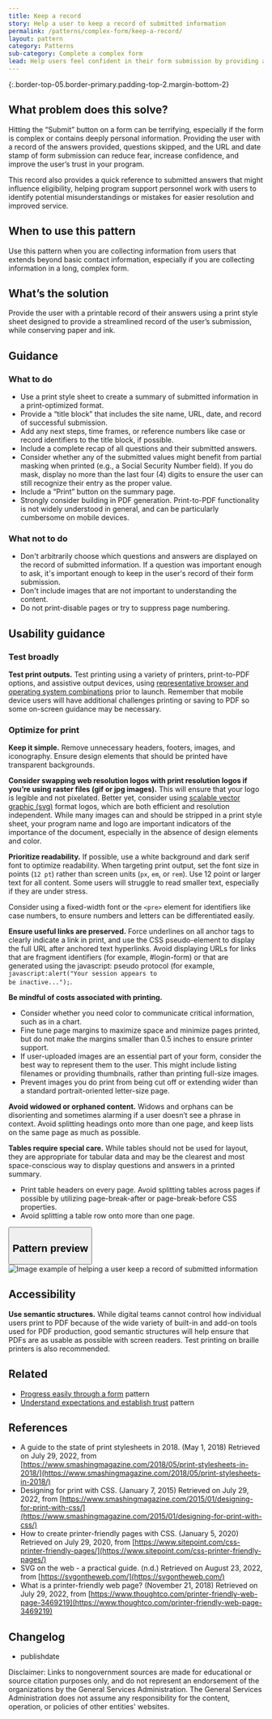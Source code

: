 ```yaml
---
title: Keep a record
story: Help a user to keep a record of submitted information
permalink: /patterns/complex-form/keep-a-record/
layout: pattern
category: Patterns
sub-category: Complete a complex form
lead: Help users feel confident in their form submission by providing a record to download or print. A printed or downloaded record of their answers provides a reference for future use, and helps users confirm their successful form submission.
---
```


<div></div>

{:.border-top-05.border-primary.padding-top-2.margin-bottom-2}

## What problem does this solve?
Hitting the “Submit” button on a form can be terrifying, especially if the form is complex or contains deeply personal information. Providing the user with a record of the answers provided, questions skipped, and the URL and date stamp of form submission can reduce fear, increase confidence, and improve the user’s trust in your program. 

This record also provides a quick reference to submitted answers that might influence eligibility, helping program support personnel work with users to identify potential misunderstandings or mistakes for easier resolution and improved service.

## When to use this pattern 
Use this pattern when you are collecting information from users that extends beyond basic contact information, especially if you are collecting information in a long, complex form.

## What’s the solution
Provide the user with a printable record of their answers using a print style sheet designed to provide a streamlined record of the user’s submission, while conserving paper and ink.

## Guidance

<div class="grid-row grid-gap-3">
  <div class="tablet:grid-col-5">
    <div class="do-dont">
      <div class="do-dont__do">
      <h3 class="do-dont__heading">What to do</h3>
        <div class="do-dont__content">
          <ul>
            <li>Use a print style sheet to create a summary of submitted information in a print-optimized format.</li>
            <li>Provide a “title block” that includes the site name, URL, date, and record of successful submission.</li>            
            <li>Add any next steps, time frames, or reference numbers like case or record identifiers to the title block, if possible.</li>
            <li>Include a complete recap of all questions and their submitted answers.</li>
            <li>Consider whether any of the submitted values might benefit from partial masking when printed (e.g., a Social Security Number field). If you do mask, display no more than the last four (4) digits to ensure the user can still recognize their entry as the proper value.</li>            
            <li>Include a “Print” button on the summary page.</li>
            <li>Strongly consider building in PDF generation. Print-to-PDF functionality is not widely understood in general, and can be particularly cumbersome on mobile devices.</li>
          </ul> 
        </div>
      </div>
    </div>
  </div>
  <div class="tablet:grid-col-5">
    <div class="do-dont__dont">
    <h3 class="do-dont__heading">What not to do</h3>
      <div class="do-dont__content">
          <ul>
            <li>Don't arbitrarily choose which questions and answers are displayed on the record of submitted information. If a question was important enough to ask, it's important enough to keep in the user's record of their form submission.</li>
            <li>Don't include images that are not important to understanding the content.</li>
            <li>Do not print-disable pages or try to suppress page numbering.</li>
          </ul>
      </div>
    </div>
  </div>
</div>

## Usability guidance
### Test broadly
<strong>Test print outputs.</strong> Test printing using a variety of printers, print-to-PDF options, and assistive output devices, using <a href="https://digital.gov/2013/07/15/digital-metrics-for-federal-agencies/">representative browser and operating system combinations</a> prior to launch. Remember that mobile device users will have additional challenges printing or saving to PDF so some on-screen guidance may be necessary.

### Optimize for print

<strong>Keep it simple.</strong> Remove unnecessary headers, footers, images, and iconography. Ensure design elements that should be printed have transparent backgrounds. 

<strong>Consider swapping web resolution logos with print resolution logos if you’re using raster files (gif or jpg images).</strong> This will ensure that your logo is legible and not pixelated. Better yet, consider using <a href="https://svgontheweb.com/">scalable vector graphic (svg)</a> format logos, which are both efficient and resolution independent. While many images can and should be stripped in a print style sheet, your program name and logo are important indicators of the importance of the document, especially in the absence of design elements and color.

<strong>Prioritize readability.</strong> If possible, use a white background and dark serif font to optimize readability. When targeting print output, set the font size in points (<code>12 pt</code>) rather than screen units (<code>px</code>, <code>em</code>, or <code>rem</code>). Use 12 point or larger text for all content. Some users will struggle to read smaller text, especially if they are under stress. 

Consider using a fixed-width font or the `<pre>` element for identifiers like case numbers, to ensure numbers and letters can be differentiated easily.

<strong>Ensure useful links are preserved.</strong> Force underlines on all anchor tags to clearly indicate a link in print, and use the CSS pseudo-element to display the full URL after anchored text hyperlinks. Avoid displaying URLs for links that are fragment identifiers (for example, #login-form) or that are generated using the javascript: pseudo protocol (for example, <code>javascript:alert("Your session appears to be inactive...");</code>.

<strong>Be mindful of costs associated with printing.</strong> 
- Consider whether you need color to communicate critical information, such as in a chart. 
- Fine tune page margins to maximize space and minimize pages printed, but do not make the margins smaller than 0.5 inches to ensure printer support.
- If user-uploaded images are an essential part of your form, consider the best way to represent them to the user. This might include listing filenames or providing thumbnails, rather than printing full-size images.
- Prevent images you do print from being cut off or extending wider than a standard portrait-oriented letter-size page.

<strong>Avoid widowed or orphaned content.</strong> Widows and orphans can be disorienting and sometimes alarming if a user doesn’t see a phrase in context. Avoid splitting headings onto more than one page, and keep lists on the same page as much as possible.

<strong>Tables require special care.</strong> While tables should not be used for layout, they are appropriate for tabular data and may be the clearest and most space-conscious way to display questions and answers in a printed summary. 
- Print table headers on every page. Avoid splitting tables across pages if possible by utilizing page-break-after or page-break-before CSS properties.
- Avoid splitting a table row onto more than one page.

<div class="usa-accordion usa-accordion--bordered site-accordion-code site-component-preview">
  <button class="usa-accordion__button" aria-controls="accordion-preview" aria-expanded="true"><h2 id="pattern-preview">Pattern preview</h2></button>
  <div id="accordion-preview" class="usa-accordion__content">
    <img src="{{ site.baseurl }}/img/patterns/keep-a-record.png" alt="Image example of helping a user keep a record of submitted information"/>
  </div>
</div>

## Accessibility

<strong>Use semantic structures.</strong> While digital teams cannot control how individual users print to PDF because of the wide variety of built-in and add-on tools used for PDF production, good semantic structures will help ensure that PDFs are as usable as possible with screen readers. Test printing on braille printers is also recommended. 

<!-- <div class="usa-accordion usa-accordion--bordered site-accordion-code site-component-preview">
  <button class="usa-accordion__button" aria-controls="accordion-preview-01" aria-expanded="true"><h2 id="pattern-preview">Pattern preview</h2></button>
  <div id="accordion-preview-01" class="usa-accordion__content">
    {% include patterns/physical-address.html %}
  </div>
</div>
<div class="usa-accordion usa-accordion--bordered site-accordion-code site-component-preview">
  <button class="usa-accordion__button" aria-controls="accordion-code-01" aria-expanded="false"><h2 id="pattern-code">Pattern code</h2></button>
  <div id="accordion-code-01" class="usa-accordion__content highlight-code">
    <div class="usa-sr-only">
      <figure class="highlight"><pre><code class="language-html" data-lang="html">{% include patterns/physical-address.html %}</code></pre></figure>
    </div>
    <figure class="highlight"><pre><code class="language-html" data-lang="html">{% highlight html%}{% include patterns/physical-address.html %}{% endhighlight %}</code></pre></figure>
  </div>
</div> -->

## Related
- <a href="{{ site.baseurl }}/patterns/complex-form/progress-easily/">Progress easily through a form</a> pattern
- <a href="{{ site.baseurl }}/patterns/complex-form/establish-trust/">Understand expectations and establish trust</a> pattern


## References
- A guide to the state of print stylesheets in 2018. (May 1, 2018) Retrieved on July 29, 2022, from [https://www.smashingmagazine.com/2018/05/print-stylesheets-in-2018/](https://www.smashingmagazine.com/2018/05/print-stylesheets-in-2018/)
- Designing for print with CSS. (January 7, 2015) Retrieved on July 29, 2022, from [https://www.smashingmagazine.com/2015/01/designing-for-print-with-css/](https://www.smashingmagazine.com/2015/01/designing-for-print-with-css/)
- How to create printer-friendly pages with CSS. (January 5, 2020) Retrieved on July 29, 2020, from [https://www.sitepoint.com/css-printer-friendly-pages/](https://www.sitepoint.com/css-printer-friendly-pages/) 
- SVG on the web - a practical guide. (n.d.) Retrieved on August 23, 2022, from [https://svgontheweb.com/](https://svgontheweb.com/)
- What is a printer-friendly web page? (November 21, 2018) Retrieved on July 29, 2022, from [https://www.thoughtco.com/printer-friendly-web-page-3469219](https://www.thoughtco.com/printer-friendly-web-page-3469219)

## Changelog
- publishdate

Disclaimer: Links to nongovernment sources are made for educational or source citation purposes only, and do not represent an endorsement of the organizations by the General Services Administration. The General Services Administration does not assume any responsibility for the content, operation, or policies of other entities' websites.

